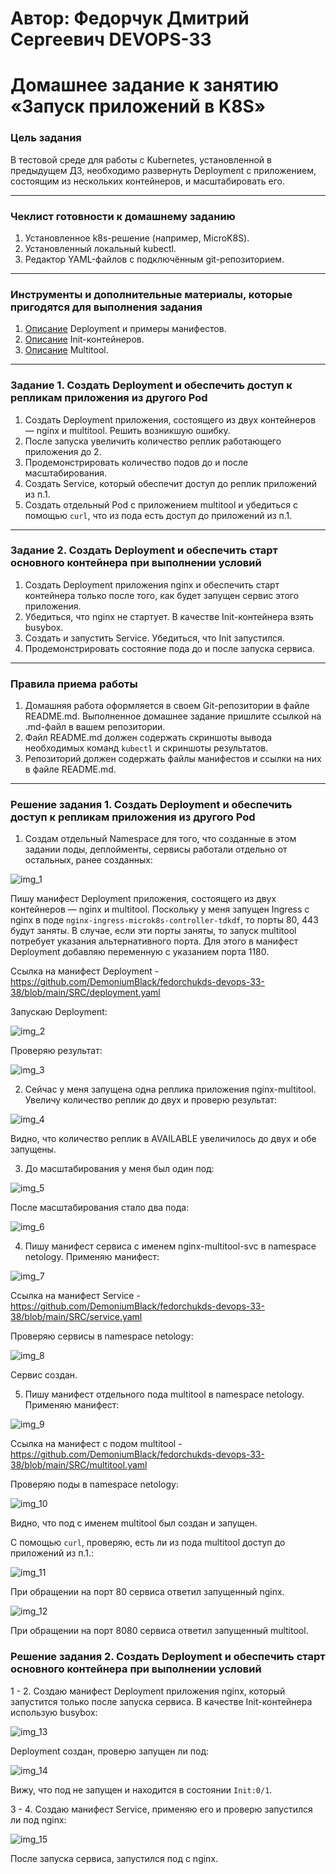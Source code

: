 # Автор: Федорчук Дмитрий Сергеевич DEVOPS-33

# Домашнее задание к занятию «Запуск приложений в K8S»

### Цель задания

В тестовой среде для работы с Kubernetes, установленной в предыдущем ДЗ, необходимо развернуть Deployment с приложением, состоящим из нескольких контейнеров, и масштабировать его.

------

### Чеклист готовности к домашнему заданию

1. Установленное k8s-решение (например, MicroK8S).
2. Установленный локальный kubectl.
3. Редактор YAML-файлов с подключённым git-репозиторием.

------

### Инструменты и дополнительные материалы, которые пригодятся для выполнения задания

1. [Описание](https://kubernetes.io/docs/concepts/workloads/controllers/deployment/) Deployment и примеры манифестов.
2. [Описание](https://kubernetes.io/docs/concepts/workloads/pods/init-containers/) Init-контейнеров.
3. [Описание](https://github.com/wbitt/Network-MultiTool) Multitool.

------

### Задание 1. Создать Deployment и обеспечить доступ к репликам приложения из другого Pod

1. Создать Deployment приложения, состоящего из двух контейнеров — nginx и multitool. Решить возникшую ошибку.
2. После запуска увеличить количество реплик работающего приложения до 2.
3. Продемонстрировать количество подов до и после масштабирования.
4. Создать Service, который обеспечит доступ до реплик приложений из п.1.
5. Создать отдельный Pod с приложением multitool и убедиться с помощью `curl`, что из пода есть доступ до приложений из п.1.

------

### Задание 2. Создать Deployment и обеспечить старт основного контейнера при выполнении условий

1. Создать Deployment приложения nginx и обеспечить старт контейнера только после того, как будет запущен сервис этого приложения.
2. Убедиться, что nginx не стартует. В качестве Init-контейнера взять busybox.
3. Создать и запустить Service. Убедиться, что Init запустился.
4. Продемонстрировать состояние пода до и после запуска сервиса.

------

### Правила приема работы

1. Домашняя работа оформляется в своем Git-репозитории в файле README.md. Выполненное домашнее задание пришлите ссылкой на .md-файл в вашем репозитории.
2. Файл README.md должен содержать скриншоты вывода необходимых команд `kubectl` и скриншоты результатов.
3. Репозиторий должен содержать файлы манифестов и ссылки на них в файле README.md.

------

### Решение задания 1. Создать Deployment и обеспечить доступ к репликам приложения из другого Pod

1. Создам отдельный Namespace для того, что созданные в этом задании поды, деплойменты, сервисы работали отдельно от остальных, ранее созданных:

![img_1](IMG/img_1.png)

Пишу манифест Deployment приложения, состоящего из двух контейнеров — nginx и multitool. Поскольку у меня запущен Ingress с nginx в поде `nginx-ingress-microk8s-controller-tdkdf`, то порты 80, 443 будут заняты. В случае, если эти порты заняты, то запуск multitool потребует указания альтернативного порта. Для этого в манифест Deployment добавляю переменную с указанием порта 1180.

Ссылка на манифест Deployment - https://github.com/DemoniumBlack/fedorchukds-devops-33-38/blob/main/SRC/deployment.yaml

Запускаю Deployment:

![img_2](IMG/img_2.png)

Проверяю результат:

![img_3](IMG/img_3.png)

2. Сейчас у меня запущена одна реплика приложения nginx-multitool. Увеличу количество реплик до двух и проверю результат:

![img_4](IMG/img_4.png)

Видно, что количество реплик в AVAILABLE увеличилось до двух и обе запущены.

3. До масштабирования у меня был один под:

![img_5](IMG/img_5.png)

После масштабирования стало два пода:

![img_6](IMG/img_6.png)

4. Пишу манифест сервиса с именем nginx-multitool-svc в namespace netology. Применяю манифест:

![img_7](IMG/img_7.png)

Ссылка на манифест Service - https://github.com/DemoniumBlack/fedorchukds-devops-33-38/blob/main/SRC/service.yaml

Проверяю сервисы в namespace netology:

![img_8](IMG/img_8.png)

Сервис создан.

5. Пишу манифест отдельного пода multitool в namespace netology. Применяю манифест:

![img_9](IMG/img_9.png)

Ссылка на манифест с подом multitool - https://github.com/DemoniumBlack/fedorchukds-devops-33-38/blob/main/SRC/multitool.yaml

Проверяю поды в namespace netology:

![img_10](IMG/img_10.png)

Видно, что под с именем multitool был создан и запущен.

С помощью `curl`, проверяю, есть ли из пода multitool доступ до приложений из п.1.:

![img_11](IMG/img_11.png)

При обращении на порт 80 сервиса ответил запущенный nginx.

![img_12](IMG/img_12.png)

При обращении на порт 8080 сервиса ответил запущенный multitool.

### Решение задания 2. Создать Deployment и обеспечить старт основного контейнера при выполнении условий

1 - 2. Создаю манифест Deployment приложения nginx, который запустится только после запуска сервиса. В качестве Init-контейнера использую busybox:

![img_13](IMG/img_13.png)

Deployment создан, проверю запущен ли под:

![img_14](IMG/img_14.png)

Вижу, что под не запущен и находится в состоянии `Init:0/1`.

3 - 4. Создаю манифест Service, применяю его и проверю запустился ли под nginx:

![img_15](IMG/img_15.png)

После запуска сервиса, запустился под с nginx.